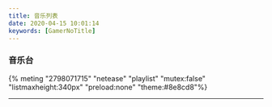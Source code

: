 ```yaml
---
title: 音乐列表
date: 2020-04-15 10:01:14
keywords: [GamerNoTitle]
---
```


<!-- ### [珂 教 兴 国](https://zh.moegirl.org.cn/珂朵莉·诺塔·瑟尼欧里斯#珂教兴国)

{% meting "7698879987" "tencent" playlist" "mutex:false" "listmaxheight:340px" "preload:none" "theme:#8e8cd8" %}

---
 -->
### 音乐台

{% meting "2798071715" "netease" "playlist" "mutex:false" "listmaxheight:340px" "preload:none" "theme:\#8e8cd8"%}

---

<!-- ### 个人歌单 Third Gen

{% meting "2438721755" "netease" "playlist" "mutex:false" "listmaxheight:340px" "preload:none" "theme:\#8e8cd8"%}

---

 ### 个人歌单 Second Gen

{% meting "2114336357" "netease" "playlist" "mutex:false" "listmaxheight:340px" "preload:none" "theme:\#8e8cd8"%}

---

### 个人歌单 First Gen

{% meting "693743671" "netease" "playlist" "mutex:false" "listmaxheight:340px" "preload:none" "theme:\#8e8cd8"%} -->